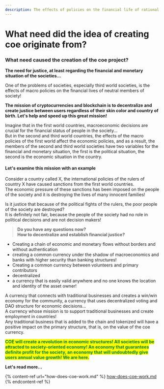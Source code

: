 ```yaml
---
description: The effects of policies on the financial life of rational and impartial people
---
```


# What need did the idea of creating coe originate from?

### What need caused the creation of the coe project?

**The need for justice, at least regarding the financial and monetary situation of the societies...**

One of the problems of societies, especially third world societies, is the effects of macro policies on the financial lives of neutral members of society!

**The mission of cryptocurrencies and blockchain is to decentralize and create justice between users regardless of their skin color and country of birth. Let's help and speed up this great mission!**

Imagine that in the first world countries, macroeconomic decisions are crucial for the financial status of people in the society...\
But in the second and third world countries, the effects of the macro policies of the first world affect the economic policies, and as a result, the members of the second and third world societies have two variables for the financial and monetary situation, the first is the political situation, the second is the economic situation in the country.

#### Let's examine this mission with an example

Consider a country called X, the international policies of the rulers of country X have caused sanctions from the first world countries.\
The economic pressure of these sanctions has been imposed on the people of the society and it is destroying the lives of many innocent families!

Is it justice that because of the political fights of the rulers, the poor people of the society are destroyed?\
It is definitely not fair, because the people of the society had no role in political decisions and are not decision makers!

> **Do you have any questions now?**\
> **How to decentralize and establish financial justice?**

* Creating a chain of economic and monetary flows without borders and without authentication
* creating a common currency under the shadow of macroeconomics and banks with higher security than banking structures!
* Creating a common currency between volunteers and primary contributors
* decentralized
* a currency that is easily valid anywhere and no one knows the location and identity of the asset owner!

A currency that connects with traditional businesses and creates a win/win economy for the community, a currency that uses decentralized voting and DAO structure for economic decisions...\
A currency whose mission is to support traditional businesses and create employment in countries!\
Any traditional business that is added to the chain and tokenized will have a positive impact on the primary structure, that is, on the value of the coe currency.

<mark style="color:green;">**COE will create a revolution in economic structures! All societies will be attracted to society-oriented economy! An economy that guarantees definite profit for the society, an economy that will undoubtedly give users annual value growth! We are here.**</mark>

**Let's read more...**

{% content-ref url="how-does-coe-work.md" %}
[how-does-coe-work.md](how-does-coe-work.md)
{% endcontent-ref %}
